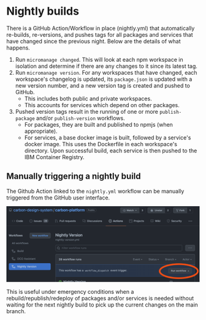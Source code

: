 # Nightly builds

There is a GitHub Action/Workflow in place (nightly.yml) that automatically re-builds, re-versions,
and pushes tags for all packages and services that have changed since the previous night. Below are
the details of what happens.

1. Run `micromanage changed`. This will look at each npm workspace in isolation and determine if
   there are any changes to it since its latest tag.
2. Run `micromanage version`. For any workspaces that have changed, each workspace's changelog is
   updated, its `package.json` is updated with a new version number, and a new version tag is
   created and pushed to GitHub.
   - This includes both public and private workspaces.
   - This accounts for services which depend on other packages.
3. Pushed version tags result in the running of one or more `publish-package` and/or
   `publish-version` workflows.
   - For packages, they are built and published to npmjs (when appropriate).
   - For services, a base docker image is built, followed by a service's docker image. This uses the
     Dockerfile in each workspace's directory. Upon successful build, each service is then pushed to
     the IBM Container Registry.

## Manually triggering a nightly build

The Github Action linked to the `nightly.yml` workflow can be manually triggered from the GitHub
user interface.

![Github UI, Actions, Nightly, Run workflow](./images/nightly-builds-run-workflow.png)

This is useful under emergency conditions when a rebuild/republish/redeploy of packages and/or
services is needed without waiting for the next nightly build to pick up the current changes on the
main branch.

